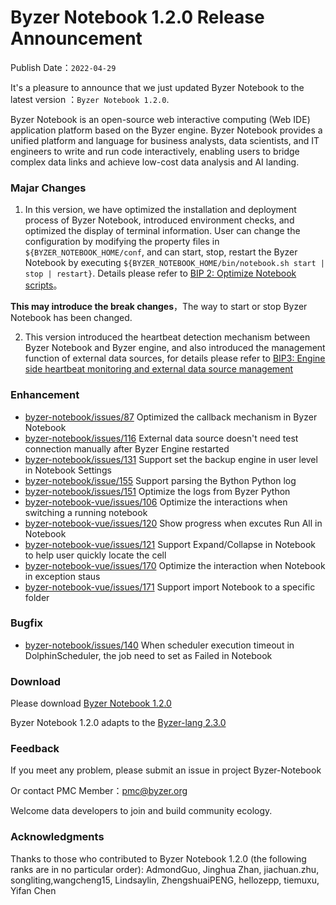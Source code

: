 # Byzer Notebook 1.2.0 Release Announcement

Publish Date：`2022-04-29`

It's a pleasure to announce that we just updated Byzer Notebook to the latest version ：`Byzer Notebook 1.2.0`.

Byzer Notebook is an open-source web interactive computing (Web IDE) application platform based on the Byzer engine. Byzer Notebook provides a unified platform and language for business analysts, data scientists, and IT engineers to write and run code interactively, enabling users to bridge complex data links and achieve low-cost data analysis and AI landing.


### Majar Changes

1. In this version, we have optimized the installation and deployment process of Byzer Notebook, introduced environment checks, and optimized the display of terminal information. User can change the configuration by modifying the property files in `${BYZER_NOTEBOOK_HOME/conf`, and can start, stop, restart the Byzer Notebook by executing `${BYZER_NOTEBOOK_HOME/bin/notebook.sh start | stop | restart}`. Details please refer to  [BIP 2: Optimize Notebook scripts](https://github.com/byzer-org/byzer-notebook/wiki/BIP-2:-Optimize-Notebook-scripts)。

**This may introduce the break changes**，The way to start or stop Byzer Notebook has been changed.

2. This version introduced the heartbeat detection mechanism between Byzer Notebook and Byzer engine, and also introduced the management function of external data sources, for details please refer to [BIP3: Engine side heartbeat monitoring and external data source management](https://github.com/byzer-org/byzer-notebook/wiki/BIP-3%5BACCEPTED%5D:-Engine-side-heartbeat-monitoring-and-external-data-source-management)


### Enhancement

- [byzer-notebook/issues/87](https://github.com/byzer-org/byzer-notebook/issues/87) Optimized the callback mechanism in Byzer Notebook 
- [byzer-notebook/issues/116](https://github.com/byzer-org/byzer-notebook/issues/116) External data source doesn't need test connection manually after Byzer Engine restarted
- [byzer-notebook/issues/131](https://github.com/byzer-org/byzer-notebook/issues/131) Support set the backup engine in user level in Notebook Settings
- [byzer-notebook/issue/155](https://github.com/byzer-org/byzer-notebook/issues/155) Support parsing the Bython Python log
- [byzer-notebook/issues/151](https://github.com/byzer-org/byzer-notebook/issues/151) Optimize the logs from Byzer Python
- [byzer-notebook-vue/issues/106](https://github.com/byzer-org/byzer-notebook-vue/issues/106) Optimize the interactions when switching a running notebook 
- [byzer-notebook-vue/issues/120](https://github.com/byzer-org/byzer-notebook-vue/issues/120) Show progress when excutes Run All in Notebook
- [byzer-notebook-vue/issues/121](https://github.com/byzer-org/byzer-notebook-vue/issues/121) Support Expand/Collapse in Notebook to help user quickly locate the cell
- [byzer-notebook-vue/issues/170](https://github.com/byzer-org/byzer-notebook-vue/issues/170) Optimize the interaction when Notebook in exception staus
- [byzer-notebook-vue/issues/171](https://github.com/byzer-org/byzer-notebook-vue/issues/171) Support import Notebook to a specific folder

### Bugfix

- [byzer-notebook/issues/140](https://github.com/byzer-org/byzer-notebook/issues/140) When scheduler execution timeout in DolphinScheduler, the job need to set as Failed in Notebook



### Download

Please download [Byzer Notebook 1.2.0](https://download.byzer.org/byzer-notebook/1.2.0/)

Byzer Notebook 1.2.0 adapts to the [Byzer-lang 2.3.0](https://download.byzer.org/byzer/2.3.0/)


### Feedback

If you meet any problem, please submit an issue in project Byzer-Notebook

Or contact PMC Member：[pmc@byzer.org](mailto:pmc.byzer.org)

Welcome data developers to join and build community ecology.

### Acknowledgments

Thanks to those who contributed to Byzer Notebook 1.2.0 (the following ranks are in no particular order): AdmondGuo, Jinghua Zhan, jiachuan.zhu, songliting,wangcheng15, Lindsaylin, ZhengshuaiPENG, hellozepp, tiemuxu, Yifan Chen
